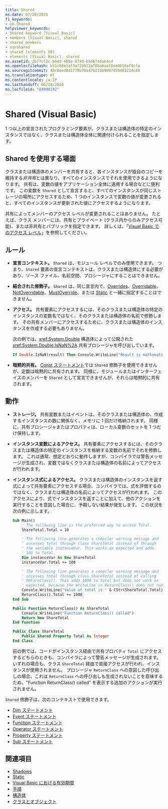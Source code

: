 ```yaml
---
title: Shared
ms.date: 07/20/2015
f1_keywords:
- vb.Shared
helpviewer_keywords:
- Shared keyword [Visual Basic]
- members [Visual Basic], shared
- shared members
- nonshared
- shared [elements VB]
- elements [Visual Basic], shared
ms.assetid: 2bf7cf2c-b0dd-485e-8749-b5d674dab4cd
ms.openlocfilehash: b51c88e1af3a720912af8ba6aaf8ae4016af9cfa
ms.sourcegitcommit: 45c8eed045779b70a47b23169897459d0323dc89
ms.translationtype: HT
ms.contentlocale: ja-JP
ms.lasthandoff: 06/18/2020
ms.locfileid: "84990192"
---
```

# <a name="shared-visual-basic"></a>Shared (Visual Basic)

1 つ以上の宣言されたプログラミング要素が、クラスまたは構造体の特定のインスタンスではなく、クラスまたは構造体全体に関連付けられることを指定します。

## <a name="when-to-use-shared"></a>Shared を使用する場面

クラスまたは構造体のメンバーを共有すると、各インスタンスが独自のコピーを維持する*非共有*とは異なり、すべてのインスタンスでそれを使用できるようになります。 共有は、変数の値をアプリケーション全体に適用する場合などに便利です。 この変数を `Shared` として宣言すると、すべてのインスタンスが同じストレージの場所にアクセスするため、1 つのインスタンスで変数の値が変更されると、すべてのインスタンスが更新された値にアクセスするようになります。

共有によってメンバーのアクセス レベルが変更されることはありません。 たとえば、クラス メンバーには、共有とプライベート (クラス内からのみアクセス可能)、または非共有とパブリックを指定できます。 詳しくは、「[Visual Basic でのアクセス レベル](../../programming-guide/language-features/declared-elements/access-levels.md)」を参照してください。

## <a name="rules"></a>ルール

- **宣言コンテキスト。** `Shared` は、モジュール レベルでのみ使用できます。 つまり、`Shared` 要素の宣言コンテキストは、クラスまたは構造体にする必要があり、ソース ファイル、名前空間、プロシージャにすることはできません。

- **結合された修飾子。** `Shared` は、同じ宣言内で、[Overrides](overrides.md)、[Overridable](overridable.md)、[NotOverridable](notoverridable.md)、[MustOverride](mustoverride.md)、または [Static](static.md) と一緒に指定することはできません。

- **アクセス。** 共有要素にアクセスするには、そのクラスまたは構造体の特定のインスタンスの変数名ではなく、そのクラスまたは構造体の名前で修飾します。 その共有メンバーにアクセスするために、クラスまたは構造体のインスタンスを作成する必要もありません。

     次の例では、<xref:System.Double> 構造体によって公開された <xref:System.Double.IsNaN%2A> 共有プロシージャを呼び出しています。

     ```vb
     If Double.IsNaN(result) Then Console.WriteLine("Result is mathematically undefined.")
     ```

- **暗黙的共有。** [Const ステートメント](../statements/const-statement.md)では `Shared` 修飾子を使用できませんが、定数は暗黙的に共有されます。 同様に、モジュールまたはインターフェイスのメンバーを `Shared` として宣言できませんが、それらは暗黙的に共有されます。

## <a name="behavior"></a>動作

- **ストレージ。** 共有変数またはイベントは、そのクラスまたは構造体の、作成するインスタンスの数に関係なく、メモリに 1 回だけ格納されます。 同様に、共有プロシージャまたはプロパティは、ローカル変数のセットを 1 つだけ保持します。

- **インスタンス変数によるアクセス。** 共有要素にアクセスするには、そのクラスまたは構造体の特定のインスタンスを格納する変数の名前でそれを修飾します。 これは通常、想定どおりに動作しますが、コンパイラでは警告メッセージが生成され、変数ではなくクラスまたは構造体の名前によってアクセスが行われます。

- **インスタンス式によるアクセス。** クラスまたは構造体のインスタンスを返す式によって共有要素にアクセスする場合、コンパイラでは、式を評価するのではなく、クラスまたは構造体の名前によってアクセスが行われます。 このアクセスにより、式でインスタンスを返すことに加えて、他のアクションを実行することを意図した場合に、予期しない結果が発生します。 この状況を次の例に示します。
  
    ```vb
    Sub Main()
        ' The following line is the preferred way to access Total.
        ShareTotal.Total = 10

        ' The following line generates a compiler warning message and
        ' accesses total through class ShareTotal instead of through
        ' the variable instanceVar. This works as expected and adds
        ' 100 to Total.
        Dim instanceVar As New ShareTotal
        instanceVar.Total += 100

        ' The following line generates a compiler warning message and
        ' accesses total through class ShareTotal instead of calling
        ' ReturnClass(). This adds 1000 to total but does not work as
        ' expected, because the WriteLine in ReturnClass() does not run.
        Console.WriteLine("Value of total is " & CStr(ShareTotal.Total))
        ReturnClass().Total += 1000
    End Sub

    Public Function ReturnClass() As ShareTotal
        Console.WriteLine("Function ReturnClass() called")
        Return New ShareTotal
    End Function

    Public Class ShareTotal
        Public Shared Property Total As Integer
    End Class
    ```

     前の例では、コードがインスタンス経由で共有プロパティ `Total` にアクセスするどちらのときも、コンパイラによって警告メッセージが生成されます。 いずれの場合も、クラス `ShareTotal` 経由で直接アクセスが行われ、インスタンスが使用されません。 プロシージャ `ReturnClass` への意図した呼び出しの場合、これは `ReturnClass` への呼び出しも生成されないことを意味するため、"Function ReturnClass() called" を表示する追加のアクションが実行されません。

`Shared` 修飾子は、次のコンテキストで使用できます。

- [Dim ステートメント](../statements/dim-statement.md)
- [Event ステートメント](../statements/event-statement.md)
- [Function ステートメント](../statements/function-statement.md)
- [Operator ステートメント](../statements/operator-statement.md)
- [Property ステートメント](../statements/property-statement.md)
- [Sub ステートメント](../statements/sub-statement.md)
  
## <a name="see-also"></a>関連項目

- [Shadows](shadows.md)
- [Static](static.md)
- [Visual Basic における有効期間](../../programming-guide/language-features/declared-elements/lifetime.md)
- [手順](../../programming-guide/language-features/procedures/index.md)
- [構造体](../../programming-guide/language-features/data-types/structures.md)
- [クラスとオブジェクト](../../programming-guide/language-features/objects-and-classes/index.md)
